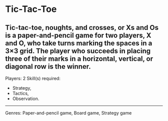 # Tic-Tac-Toe

Tic-tac-toe, noughts, and crosses, or Xs and Os is a paper-and-pencil game for two players, X and O, who take turns marking the spaces in a 3×3 grid. The player who succeeds in placing three of their marks in a horizontal, vertical, or diagonal row is the winner.
---
Players: 2
Skill(s) required: 
* Strategy,
* Tactics,
* Observation.
---
Genres: Paper-and-pencil game, Board game, Strategy game
